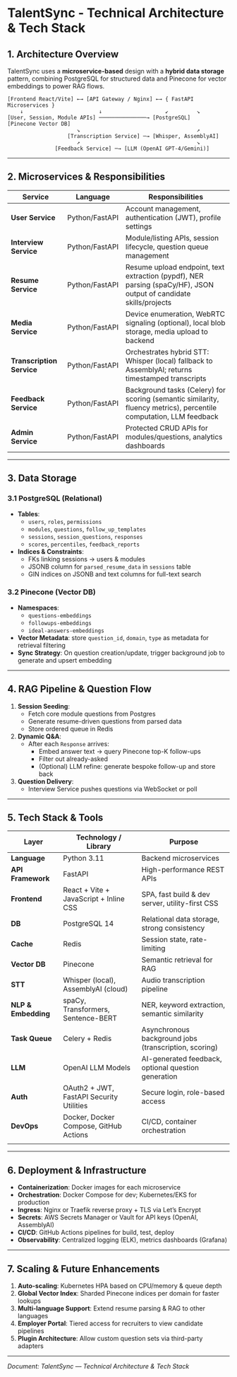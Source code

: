# TalentSync - Technical Architecture & Tech Stack

## 1. Architecture Overview

TalentSync uses a **microservice-based** design with a **hybrid data storage** pattern, combining PostgreSQL for structured data and Pinecone for vector embeddings to power RAG flows.

```
[Frontend React/Vite] ←→ [API Gateway / Nginx] ←→ { FastAPI Microservices }
    ↓                        ↓                    ↙         ↘
[User, Session, Module APIs] ───────────────→ [PostgreSQL]      [Pinecone Vector DB]
                      ↘                                     ↗
                   [Transcription Service] ─→ [Whisper, AssemblyAI]
                      ↗                                     ↘
               [Feedback Service] ─→ [LLM (OpenAI GPT‑4/Gemini)]
```

---

## 2. Microservices & Responsibilities

| Service                   | Language       | Responsibilities                                                                                                   |
| ------------------------- | -------------- | ------------------------------------------------------------------------------------------------------------------ |
| **User Service**          | Python/FastAPI | Account management, authentication (JWT), profile settings                                                         |
| **Interview Service**     | Python/FastAPI | Module/listing APIs, session lifecycle, question queue management                                                  |
| **Resume Service**        | Python/FastAPI | Resume upload endpoint, text extraction (pypdf), NER parsing (spaCy/HF), JSON output of candidate skills/projects  |
| **Media Service**         | Python/FastAPI | Device enumeration, WebRTC signaling (optional), local blob storage, media upload to backend                       |
| **Transcription Service** | Python/FastAPI | Orchestrates hybrid STT: Whisper (local) fallback to AssemblyAI; returns timestamped transcripts                   |
| **Feedback Service**      | Python/FastAPI | Background tasks (Celery) for scoring (semantic similarity, fluency metrics), percentile computation, LLM feedback |
| **Admin Service**         | Python/FastAPI | Protected CRUD APIs for modules/questions, analytics dashboards                                                    |

---

## 3. Data Storage

### 3.1 PostgreSQL (Relational)

- **Tables**:
  - `users`, `roles`, `permissions`
  - `modules`, `questions`, `follow_up_templates`
  - `sessions`, `session_questions`, `responses`
  - `scores`, `percentiles`, `feedback_reports`
- **Indices & Constraints**:
  - FKs linking sessions → users & modules
  - JSONB column for `parsed_resume_data` in `sessions` table
  - GIN indices on JSONB and text columns for full-text search

### 3.2 Pinecone (Vector DB)

- **Namespaces**:
  - `questions-embeddings`
  - `followups-embeddings`
  - `ideal-answers-embeddings`
- **Vector Metadata**: store `question_id`, `domain`, `type` as metadata for retrieval filtering
- **Sync Strategy**: On question creation/update, trigger background job to generate and upsert embedding

---

## 4. RAG Pipeline & Question Flow

1. **Session Seeding**:
   - Fetch core module questions from Postgres
   - Generate resume-driven questions from parsed data
   - Store ordered queue in Redis
2. **Dynamic Q&A**:
   - After each `Response` arrives:
     - Embed answer text → query Pinecone top-K follow-ups
     - Filter out already-asked
     - (Optional) LLM refine: generate bespoke follow-up and store back
3. **Question Delivery**:
   - Interview Service pushes questions via WebSocket or poll

---

## 5. Tech Stack & Tools

| Layer               | Technology / Library                     | Purpose                                               |
| ------------------- | ---------------------------------------- | ----------------------------------------------------- |
| **Language**        | Python 3.11                              | Backend microservices                                 |
| **API Framework**   | FastAPI                                  | High-performance REST APIs                            |
| **Frontend**        | React + Vite + JavaScript + Inline CSS   | SPA, fast build & dev server, utility-first CSS       |
| **DB**              | PostgreSQL 14                            | Relational data storage, strong consistency           |
| **Cache**           | Redis                                    | Session state, rate-limiting                          |
| **Vector DB**       | Pinecone                                 | Semantic retrieval for RAG                            |
| **STT**             | Whisper (local), AssemblyAI (cloud)      | Audio transcription pipeline                          |
| **NLP & Embedding** | spaCy, Transformers, Sentence-BERT       | NER, keyword extraction, semantic similarity          |
| **Task Queue**      | Celery + Redis                           | Asynchronous background jobs (transcription, scoring) |
| **LLM**             | OpenAI LLM Models                        | AI-generated feedback, optional question generation   |
| **Auth**            | OAuth2 + JWT, FastAPI Security Utilities | Secure login, role-based access                       |
| **DevOps**          | Docker, Docker Compose, GitHub Actions   | CI/CD, container orchestration                        |
|                     |                                          |                                                       |

---

## 6. Deployment & Infrastructure

- **Containerization**: Docker images for each microservice
- **Orchestration**: Docker Compose for dev; Kubernetes/EKS for production
- **Ingress**: Nginx or Traefik reverse proxy + TLS via Let’s Encrypt
- **Secrets**: AWS Secrets Manager or Vault for API keys (OpenAI, AssemblyAI)
- **CI/CD**: GitHub Actions pipelines for build, test, deploy
- **Observability**: Centralized logging (ELK), metrics dashboards (Grafana)

---

## 7. Scaling & Future Enhancements

1. **Auto-scaling**: Kubernetes HPA based on CPU/memory & queue depth
2. **Global Vector Index**: Sharded Pinecone indices per domain for faster lookups
3. **Multi-language Support**: Extend resume parsing & RAG to other languages
4. **Employer Portal**: Tiered access for recruiters to view candidate pipelines
5. **Plugin Architecture**: Allow custom question sets via third-party adapters

---

*Document: TalentSync — Technical Architecture & Tech Stack*


